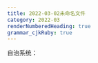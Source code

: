 ```yaml
---
title: 2022-03-02未命名文件 
category: 2022-03
renderNumberedHeading: true
grammar_cjkRuby: true
---
```



自治系统：
